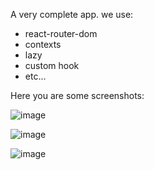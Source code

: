 A very complete app.
we use:
- react-router-dom
- contexts
- lazy
- custom hook
- etc...

Here you are some screenshots:

![image](https://github.com/sergimoli/wordwise_small_app/assets/95481090/5806930b-6e19-4c1e-8328-faf7a16cfcf1)


![image](https://github.com/sergimoli/wordwise_small_app/assets/95481090/d0ad5807-3bab-457e-94f7-b4122afbba3e)


![image](https://github.com/sergimoli/wordwise_small_app/assets/95481090/677c4609-7c94-428a-a1cf-8d9da4af49b7)
